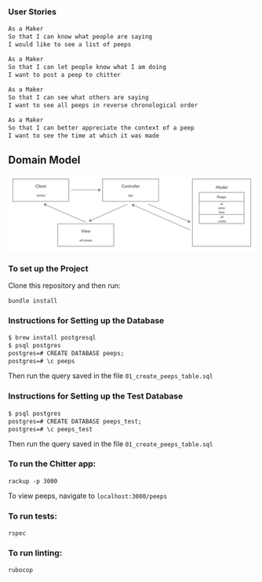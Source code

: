 ### User Stories

```
As a Maker
So that I can know what people are saying
I would like to see a list of peeps
```
```
As a Maker
So that I can let people know what I am doing
I want to post a peep to chitter
```
```
As a Maker
So that I can see what others are saying
I want to see all peeps in reverse chronological order
```
```
As a Maker
So that I can better appreciate the context of a peep
I want to see the time at which it was made
```

## Domain Model

![Chitter domain model](./public/images/chitter_02.png)

### To set up the Project
Clone this repository and then run:
```
bundle install
```

### Instructions for Setting up the Database

```
$ brew install postgresql
$ psql postgres
postgres=# CREATE DATABASE peeps;
postgres=# \c peeps
```
Then run the query saved in the file `01_create_peeps_table.sql`

### Instructions for Setting up the Test Database

```
$ psql postgres
postgres=# CREATE DATABASE peeps_test;
postgres=# \c peeps_test
```
Then run the query saved in the file `01_create_peeps_table.sql`

### To run the Chitter app:

```
rackup -p 3000
```

To view peeps, navigate to `localhost:3000/peeps`

### To run tests:

```
rspec
```
### To run linting:
```
rubocop
```
